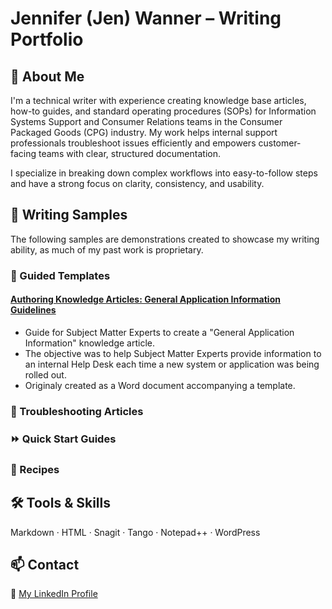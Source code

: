 # Jennifer (Jen) Wanner – Writing Portfolio

## 👋 About Me

I'm a technical writer with experience creating knowledge base articles, how-to guides, and standard operating procedures (SOPs) for Information Systems Support and Consumer Relations teams in the Consumer Packaged Goods (CPG) industry. My work helps internal support professionals troubleshoot issues efficiently and empowers customer-facing teams with clear, structured documentation.

I specialize in breaking down complex workflows into easy-to-follow steps and have a strong focus on clarity, consistency, and usability.

## 📘 Writing Samples
The following samples are demonstrations created to showcase my writing ability, as much of my past work is proprietary.

### 🦮 Guided Templates

#### [Authoring Knowledge Articles: General Application Information Guidelines](https://github.com/Art-basement/writing-portfolio/wiki/Guide-to-'General-Application-Information%22-Knowledge-Articles)  
* Guide for Subject Matter Experts to create a "General Application Information" knowledge article.
* The objective was to help Subject Matter Experts provide information to an internal Help Desk each time a new system or application was being rolled out.
* Originaly created as a Word document accompanying a template.

### 🧰 Troubleshooting Articles

### ⏩ Quick Start Guides

### 🥘 Recipes



## 🛠 Tools & Skills
Markdown · HTML · Snagit · Tango · Notepad++ · WordPress

## 📫 Contact
🔗 [My LinkedIn Profile](https://www.linkedin.com/in/jennifer-a-wanner/)
